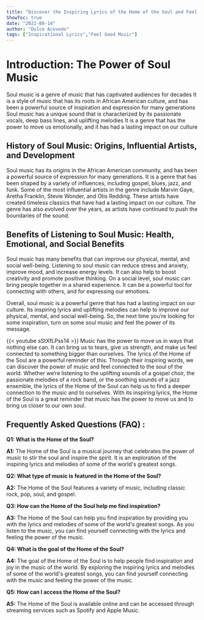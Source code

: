 ```yaml
---
title: "Discover the Inspiring Lyrics of the Home of the Soul and Feel the Power of Music!"
ShowToc: true 
date: "2022-08-14"
author: "Dulce Acevedo" 
tags: ["Inspirational Lyrics","Feel Good Music"]
---
```

# Introduction: The Power of Soul Music

Soul music is a genre of music that has captivated audiences for decades It is a style of music that has its roots in African American culture, and has been a powerful source of inspiration and expression for many generations Soul music has a unique sound that is characterized by its passionate vocals, deep bass lines, and uplifting melodies It is a genre that has the power to move us emotionally, and it has had a lasting impact on our culture

## History of Soul Music: Origins, Influential Artists, and Development

Soul music has its origins in the African American community, and has been a powerful source of expression for many generations. It is a genre that has been shaped by a variety of influences, including gospel, blues, jazz, and funk. Some of the most influential artists in the genre include Marvin Gaye, Aretha Franklin, Stevie Wonder, and Otis Redding. These artists have created timeless classics that have had a lasting impact on our culture. The genre has also evolved over the years, as artists have continued to push the boundaries of the sound.

## Benefits of Listening to Soul Music: Health, Emotional, and Social Benefits

Soul music has many benefits that can improve our physical, mental, and social well-being. Listening to soul music can reduce stress and anxiety, improve mood, and increase energy levels. It can also help to boost creativity and promote positive thinking. On a social level, soul music can bring people together in a shared experience. It can be a powerful tool for connecting with others, and for expressing our emotions. 

Overall, soul music is a powerful genre that has had a lasting impact on our culture. Its inspiring lyrics and uplifting melodies can help to improve our physical, mental, and social well-being. So, the next time you’re looking for some inspiration, turn on some soul music and feel the power of its message.

{{< youtube sStXfLPss14 >}} 
Music has the power to move us in ways that nothing else can. It can bring us to tears, give us strength, and make us feel connected to something bigger than ourselves. The lyrics of the Home of the Soul are a powerful reminder of this. Through their inspiring words, we can discover the power of music and feel connected to the soul of the world. Whether we’re listening to the uplifting sounds of a gospel choir, the passionate melodies of a rock band, or the soothing sounds of a jazz ensemble, the lyrics of the Home of the Soul can help us to find a deeper connection to the music and to ourselves. With its inspiring lyrics, the Home of the Soul is a great reminder that music has the power to move us and to bring us closer to our own soul.

## Frequently Asked Questions (FAQ) :
**Q1: What is the Home of the Soul?**

**A1:** The Home of the Soul is a musical journey that celebrates the power of music to stir the soul and inspire the spirit. It is an exploration of the inspiring lyrics and melodies of some of the world's greatest songs. 

**Q2: What type of music is featured in the Home of the Soul?**

**A2:** The Home of the Soul features a variety of music, including classic rock, pop, soul, and gospel. 

**Q3: How can the Home of the Soul help me find inspiration?**

**A3:** The Home of the Soul can help you find inspiration by providing you with the lyrics and melodies of some of the world's greatest songs. As you listen to the music, you can find yourself connecting with the lyrics and feeling the power of the music. 

**Q4: What is the goal of the Home of the Soul?**

**A4:** The goal of the Home of the Soul is to help people find inspiration and joy in the music of the world. By exploring the inspiring lyrics and melodies of some of the world's greatest songs, you can find yourself connecting with the music and feeling the power of the music. 

**Q5: How can I access the Home of the Soul?**

**A5:** The Home of the Soul is available online and can be accessed through streaming services such as Spotify and Apple Music.



